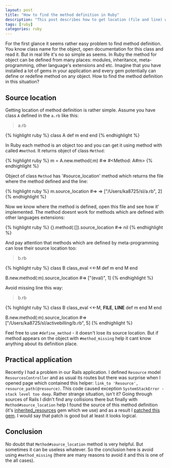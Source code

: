 ```yaml
---
layout: post
title: "How to find the method definition in Ruby"
description: "This post describes how to get location (file and line) where method is defined. When its impossible and what to do to avoid losing location of method definition."
tags: [ruby]
categories: ruby
---
```


For the first glance it seems rather easy problem to find method definition. You know class name for the object, open documentation for this class and read it. But in real life it's no so simple as seems. In Ruby the method for object can be defined from many places: modules, inheritance, meta-programming, other language's extensions and etc. Imagine that you have installed a lot of gems in your application and every gem potentially can define or redefine method on any object. How to find the method definition in this situation?

## Source location

Getting location of method definition is rather simple. Assume you have class `A` defined in the `a.rb` like this:

> a.rb

{% highlight ruby %}
class A
  def m
  end
end
{% endhighlight %}


In Ruby each method is an object too and you can get it using method with called `#method`. It returns object of class `Method`:

{% highlight ruby %}
m = A.new.method(:m) #=> #<Method: A#m>
{% endhighlight %}

Object of class `Method` has '#source_location' method which returns the file where the method defined and the line:

{% highlight ruby %}
m.source_location #=> => ["/Users/ka8725/sl/a.rb", 2]
{% endhighlight %}

Now we know where the method is defined, open this file and see how it' implemented. The method doesnt work for methods which are defined with other languages extensions:

{% highlight ruby %}
{}.method(:[]).source_location #=> nil
{% endhighlight %}

And pay attention that methods which are defined by meta-programming can lose their source location too:

> b.rb

{% highlight ruby %}
class B
  class_eval <<-M
    def m
    end
  M
end

B.new.method(:m).source_location #=> ["(eval)", 1]
{% endhighlight %}

Avoid missing line this way:

> b.rb

{% highlight ruby %}
class B
  class_eval <<-M, __FILE__, __LINE__
    def m
    end
  M
end

B.new.method(:m).source_location #=> ["/Users/ka8725/sl/activebilling/b.rb", 5]
{% endhighlight %}


Feel free to use `#define_method` - it doesn't lose its source location. But if method appears on the object with `#method_missing` help it cant know anything about its definition place.

## Practical application

Recently I had a problem in our Rails application. I defined `Resource` model `ResourcesController` and as usual its routes but there was surprise when I opened page which contained this helper: `link_to 'Resource', resource_path(@resource)`. This code caused exception `SystemStackError - stack level too deep`. Rather strange situation, isn't it? Going through sources of Rails I didn't find any collisions there but finally with `Method#source_location` help I found the source of this method definition (it's [inherited_resources](https://github.com/josevalim/inherited_resources) gem which we use) and as a result I [patched this gem](https://github.com/josevalim/inherited_resources/pull/318). I would say that patch is good but at least it looks logical.

## Conclusion

No doubt that `Method#source_location` method is very helpful. But sometimes it can be useless whatever. So the conclusion here is avoid using `#method_missing` (there are many reasons to avoid it and this is one of the all cases).